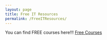 ```yaml
---
layout: page
title: Free IT Resources
permalink: /FreeITResources/
---
```

You can find FREE courses here!!!
[Free Courses](https://freecourses.github.io/)
